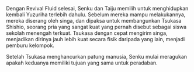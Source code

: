 

Dengan Revival Fluid selesai, Senku dan Taiju memilih untuk menghidupkan kembali Yuzuriha terlebih dahulu. Sebelum mereka mampu melakukannya, mereka diserang oleh singa, dan dipaksa untuk membangunkan Tsukasa Shishio, seorang pria yang sangat kuat yang pernah disebut sebagai siswa sekolah menengah terkuat. Tsukasa dengan cepat mengirim singa, menjadikan dirinya jauh lebih kuat secara fisik daripada yang lain, menjadi pemburu kelompok.

Setelah Tsukasa menghancurkan patung manusia, Senku mulai meragukan apakah keduanya memiliki tujuan yang sama untuk peradaban.
